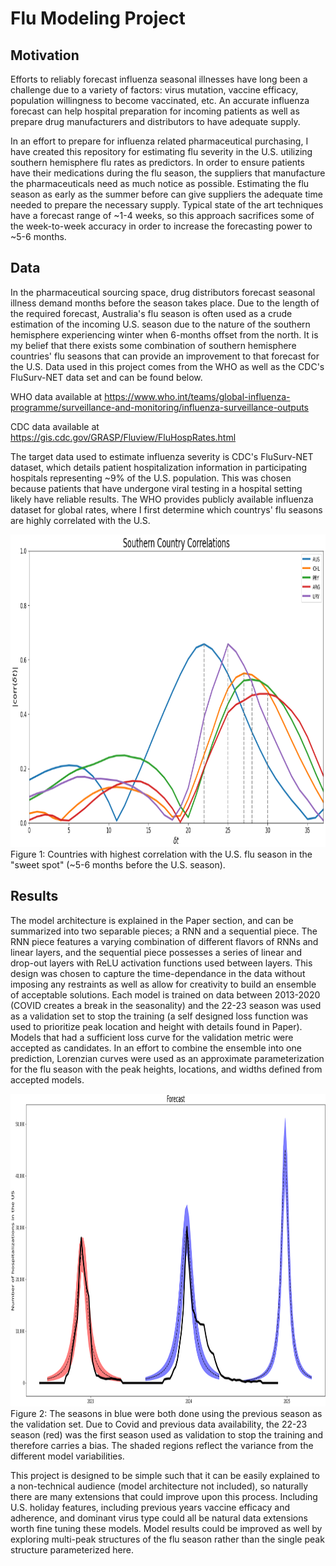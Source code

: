 # Flu Modeling Project

## Motivation
Efforts to reliably forecast influenza seasonal illnesses have long been a challenge due to a variety of factors: virus mutation, vaccine efficacy, population willingness to become vaccinated, etc. An accurate influenza forecast can help hospital preparation for incoming patients as well as prepare drug manufacturers and distributors to have adequate supply.

In an effort to prepare for influenza related pharmaceutical purchasing, I have created this repository for estimating flu severity in the U.S. utilizing southern hemisphere flu rates as predictors. In order to ensure patients have their medications during the flu season, the suppliers that manufacture the pharmaceuticals need as much notice as possible. Estimating the flu season as early as the summer before can give suppliers the adequate time needed to prepare the necessary supply. Typical state of the art techniques have a forecast range of ~1-4 weeks, so this approach sacrifices some of the week-to-week accuracy in order to increase the forecasting power to ~5-6 months. 

## Data
In the pharmaceutical sourcing space, drug distributors forecast seasonal illness demand months before the season takes place. Due to the length of the required forecast, Australia's flu season is often used as a crude estimation of the incoming U.S. season due to the nature of the southern hemisphere experiencing winter when 6-months offset from the north. It is my belief that there exists some combination of southern hemisphere countries' flu seasons that can provide an improvement to that forecast for the U.S. Data used in this project comes from the WHO as well as the CDC's FluSurv-NET data set and can be found below. 

WHO data available at https://www.who.int/teams/global-influenza-programme/surveillance-and-monitoring/influenza-surveillance-outputs

CDC data available at https://gis.cdc.gov/GRASP/Fluview/FluHospRates.html


The target data used to estimate influenza severity is CDC's FluSurv-NET dataset, which details patient hospitalization information in participating hospitals representing ~9% of the U.S. population. This was chosen because patients that have undergone viral testing in a hospital setting likely have reliable results. The WHO provides publicly available influenza dataset for global rates, where I first determine which countrys' flu seasons are highly correlated with the U.S.

<p>
    <img src="./Pictures/SH_Corrs.PNG" width="1000" height="500" />
    <caption>Figure 1: Countries with highest correlation with the U.S. flu season in the "sweet spot" (~5-6 months before the U.S. season). </caption>
</p>

## Results

The model architecture is explained in the Paper section, and can be summarized into two separable pieces; a RNN and a sequential piece. The RNN piece features a varying combination of different flavors of RNNs and linear layers, and the sequential piece possesses a series of linear and drop-out layers with ReLU activation functions used between layers. This design was chosen to capture the time-dependance in the data without imposing any restraints as well as allow for creativity to build an ensemble of acceptable solutions. Each model is trained on data between 2013-2020 (COVID creates a break in the seasonality) and the 22-23 season was used as a validation set to stop the training (a self designed loss function was used to prioritize peak location and height with details found in Paper). Models that had a sufficient loss curve for the validation metric were accepted as candidates. In an effort to combine the ensemble into one prediction, Lorenzian curves were used as an approximate parameterization for the flu season with the peak heights, locations, and widths defined from accepted models. 


<p>
    <img src="./Pictures/Forecasts.png" width="1000" height="500" />
    <caption>Figure 2: The seasons in blue were both done using the previous season as the validation set. Due to Covid and previous data availability, the 22-23 season (red) was the first season used as validation to stop the training and therefore carries a bias. The shaded regions reflect the variance from the different model variabilities.</caption>
</p>

This project is designed to be simple such that it can be easily explained to a non-technical audience (model architecture not included), so naturally there are many extensions that could improve upon this process. Including U.S. holiday features, including previous years vaccine efficacy and adherence, and dominant virus type could all be natural data extensions worth fine tuning these models. Model results could be improved as well by exploring multi-peak structures of the flu season rather than the single peak structure parameterized here.


